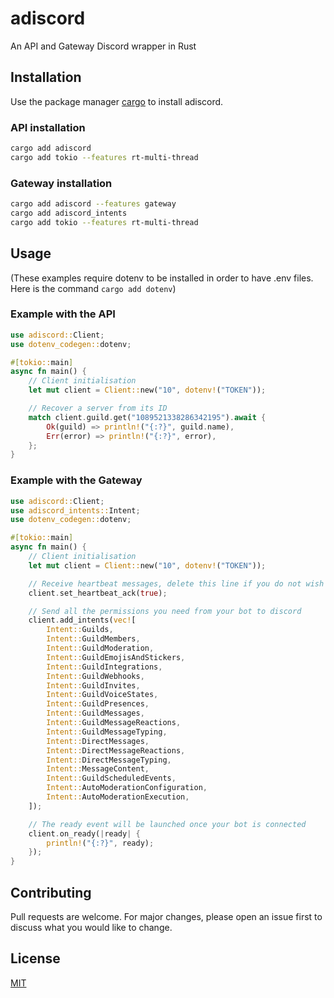 # adiscord

An API and Gateway Discord wrapper in Rust

## Installation

Use the package manager [cargo](https://doc.rust-lang.org/cargo/getting-started/installation.html) to install adiscord.

### API installation

```bash
cargo add adiscord
cargo add tokio --features rt-multi-thread
```

### Gateway installation

```bash
cargo add adiscord --features gateway
cargo add adiscord_intents
cargo add tokio --features rt-multi-thread
```

## Usage

(These examples require dotenv to be installed in order to have .env files. Here is the command `cargo add dotenv`)

### Example with the API

```rust
use adiscord::Client;
use dotenv_codegen::dotenv;

#[tokio::main]
async fn main() {
    // Client initialisation
    let mut client = Client::new("10", dotenv!("TOKEN"));

    // Recover a server from its ID
    match client.guild.get("1089521338286342195").await {
        Ok(guild) => println!("{:?}", guild.name),
        Err(error) => println!("{:?}", error),
    };
}
```

### Example with the Gateway

```rust
use adiscord::Client;
use adiscord_intents::Intent;
use dotenv_codegen::dotenv;

#[tokio::main]
async fn main() {
    // Client initialisation
    let mut client = Client::new("10", dotenv!("TOKEN"));

    // Receive heartbeat messages, delete this line if you do not wish to do so
    client.set_heartbeat_ack(true);

    // Send all the permissions you need from your bot to discord
    client.add_intents(vec![
        Intent::Guilds,
        Intent::GuildMembers,
        Intent::GuildModeration,
        Intent::GuildEmojisAndStickers,
        Intent::GuildIntegrations,
        Intent::GuildWebhooks,
        Intent::GuildInvites,
        Intent::GuildVoiceStates,
        Intent::GuildPresences,
        Intent::GuildMessages,
        Intent::GuildMessageReactions,
        Intent::GuildMessageTyping,
        Intent::DirectMessages,
        Intent::DirectMessageReactions,
        Intent::DirectMessageTyping,
        Intent::MessageContent,
        Intent::GuildScheduledEvents,
        Intent::AutoModerationConfiguration,
        Intent::AutoModerationExecution,
    ]);

    // The ready event will be launched once your bot is connected
    client.on_ready(|ready| {
        println!("{:?}", ready);
    });
}
```

## Contributing

Pull requests are welcome. For major changes, please open an issue first
to discuss what you would like to change.

## License

[MIT](https://choosealicense.com/licenses/mit/)
